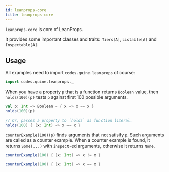 ```yaml
---
id: leanprops-core
title: leanprops-core
---
```


`leanprops-core` is core of LeanProps.

It provides some important classes and traits: `Tiers[A]`, `Listable[A]` and `Inspectable[A]`.

<!--

# Installation

> TODO: LeanProps is not published for now....

Add this line into your `build.sbt`:

```scala
libraryDependencies += "codes.quine" % "leanprops-core" % "@VERSION@"
```

-->

## Usage

All examples need to import `codes.quine.leanprops` of course:

```scala mdoc
import codes.quine.leanprops._
```

When you have a property `p` that is a function returns `Boolean` value, then `holds(100)(p)` tests `p` against first 100 possible arguments.

```scala mdoc
val p: Int => Boolean = { x => x == x }
holds(100)(p)

// Or, passes a property to `holds` as function literal.
holds(100) { (x: Int) => x == x }
```

`counterExample(100)(p)` finds arguments that not satisify `p`. Such arguments are called as a counter example. When a counter example is found, it returns `Some(...)` with `inspect`-ed arguments, otherwise it returns `None`.

```scala mdoc
counterExample(100) { (x: Int) => x != x }

counterExample(100) { (x: Int) => x == x }
```
